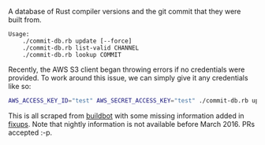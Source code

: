 A database of Rust compiler versions and the git commit that they were built
from.

```
Usage:
	./commit-db.rb update [--force]
	./commit-db.rb list-valid CHANNEL
	./commit-db.rb lookup COMMIT
```

Recently, the AWS S3 client began throwing errors if no credentials were provided. To work around this issue, we can simply give it any credentials like so:

```bash 
AWS_ACCESS_KEY_ID="test" AWS_SECRET_ACCESS_KEY="test" ./commit-db.rb update --force
```

This is all scraped from [buildbot](https://buildbot.rust-lang.org/) with some
missing information added in [fixups](fixups). Note that nightly information is
not available before March 2016. PRs accepted :-p.

